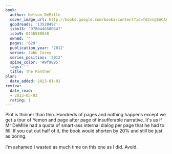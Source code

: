 ```yaml
---
book:
  author: Nelson DeMille
  cover_image_url: http://books.google.com/books/content?id=fd2vngEACAAJ&printsec=frontcover&img=1&zoom=1&source=gbs_api
  goodreads: '13528497'
  isbn13: '9780446580847'
  isbn9: 0446580848
  owned: ''
  pages: '629'
  publication_year: '2012'
  series: John Corey
  series_position: '2012'
  spine_color: '#9f9895'
  tags: ''
  title: The Panther
plan:
  date_added: 2023-01-01
review:
  date_read:
  - 2013-05-03
  rating: 1
---
```


Plot is thinner than thin. Hundreds of pages and nothing happens except we get a tour of Yemen and page after page of insufferable narrative. It's as if Mr DeMille had a quota of smart-ass internal dialog per page that he had to fill. If you cut out half of it, the book would shorten by 20% and still be just as boring. <br/><br/>I'm ashamed I wasted as much time on this one as I did. Avoid.
